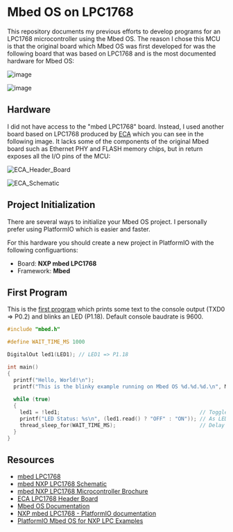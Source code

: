 # Mbed OS on LPC1768

This repository documents my previous efforts to develop programs for an LPC1768 microcontroller using the Mbed OS. The reason I chose this MCU is that the original board which Mbed OS was first developed for was the following board that was based on LPC1768 and is the most documented hardware for Mbed OS:

![image](https://github.com/m3y54m/lpc1768-mbed-os/assets/1549028/02d2d427-bba0-486d-bfa4-3cbc52e36671)

![image](https://github.com/m3y54m/lpc1768-mbed-os/assets/1549028/9aa34292-c36d-4f9a-b141-abd781329f6e)

## Hardware

I did not have access to the "mbed LPC1768" board. Instead, I used another board based on LPC1768 produced by [ECA](https://eshop.eca.ir/ساخت-ایران/876-هدربرد-برد-راه-انداز-lpc1768-cortex-m3.html) which you can see in the following image. It lacks some of the components of the original Mbed board such as Ethernet PHY and FLASH memory chips, but in return exposes all the I/O pins of the MCU:

![ECA_Header_Board](https://github.com/m3y54m/lpc1768-mbed-os/assets/1549028/324de3e7-0241-458e-97ca-972437755e0b)

![ECA_Schematic](https://github.com/m3y54m/lpc1768-mbed-os/assets/1549028/b9c13995-e066-4b26-a9f4-b551114665b4)

## Project Initialization

There are several ways to initialize your Mbed OS project. I personally prefer using PlatformIO which is easier and faster.

For this hardware you should create a new project in PlatformIO with the following configuartions:

- Board: **NXP mbed LPC1768**
- Framework: **Mbed**

## First Program

This is the [first program](code/0_hello/src/main.cpp) which prints some text to the console output (TXD0 => P0.2) and blinks an LED (P1.18). Default console baudrate is 9600.


```cpp
#include "mbed.h"

#define WAIT_TIME_MS 1000

DigitalOut led1(LED1); // LED1 => P1.18

int main()
{
  printf("Hello, World!\n");
  printf("This is the blinky example running on Mbed OS %d.%d.%d.\n", MBED_MAJOR_VERSION, MBED_MINOR_VERSION, MBED_PATCH_VERSION);
  
  while (true)
  {
    led1 = !led1;                                             // Toggle LED1
    printf("LED Status: %s\n", (led1.read() ? "OFF" : "ON")); // As LED is active-low, it is ON when led1 = 0
    thread_sleep_for(WAIT_TIME_MS);                           // Delay in miliseconds
  }
}
```

## Resources

- [mbed LPC1768](https://os.mbed.com/platforms/mbed-LPC1768/)
- [mbed NXP LPC1768 Schematic](http://mbed.org/media/uploads/chris/mbed-005.1.pdf)
- [mbed NXP LPC1768 Microcontroller Brochure](https://www.nxp.com/docs/en/brochure/LPC1768.pdf)
- [ECA LPC1768 Header Board](https://eshop.eca.ir/ساخت-ایران/876-هدربرد-برد-راه-انداز-lpc1768-cortex-m3.html)
- [Mbed OS Documentation](https://os.mbed.com/docs/mbed-os/)
- [NXP mbed LPC1768 - PlatformIO documentation](https://docs.platformio.org/en/stable/boards/nxplpc/lpc1768.html)
- [PlatformIO Mbed OS for NXP LPC Examples](https://github.com/platformio/platform-nxplpc/tree/master/examples)
